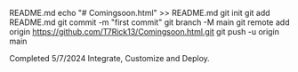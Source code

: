 README.md
echo "# Comingsoon.html" >> README.md
git init
git add README.md
git commit -m "first commit"
git branch -M main
git remote add origin https://github.com/T7Rick13/Comingsoon.html.git
git push -u origin main

Completed 5/7/2024
Integrate, Customize and Deploy.
